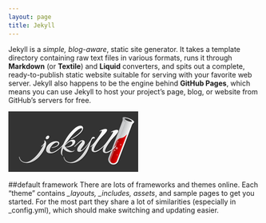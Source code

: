 ```yaml
---
layout: page
title: Jekyll
---
```

Jekyll is a *simple, blog-aware*, static site generator. It takes a template directory containing raw text files in various formats, runs it through **Markdown** (or **Textile**) and **Liquid** converters, and spits out a complete, ready-to-publish static website suitable for serving with your favorite web server. Jekyll also happens to be the engine behind **GitHub Pages**, which means you can use Jekyll to host your project’s page, blog, or website from GitHub’s servers for free.

![jekyll-logo](./jekyll-logo.png)

##default framework
There are lots of frameworks and themes online.
Each “theme” contains *_layouts, _includes, assets*, and sample pages to get you started. For the most part they share a lot of similarities (especially in _config.yml), which should make switching and updating easier.


